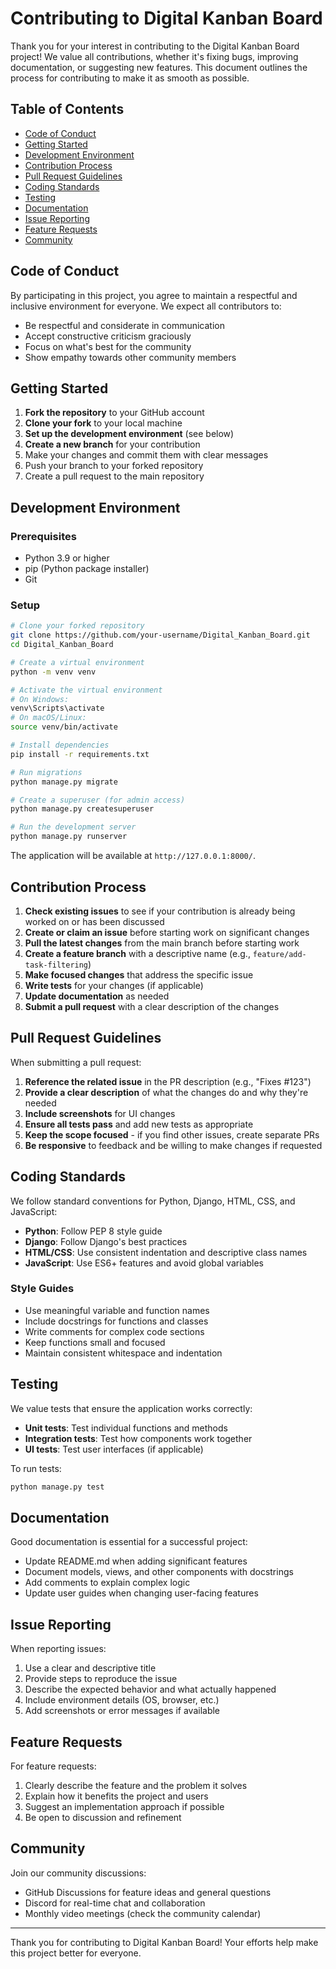 # Contributing to Digital Kanban Board

Thank you for your interest in contributing to the Digital Kanban Board project! We value all contributions, whether it's fixing bugs, improving documentation, or suggesting new features. This document outlines the process for contributing to make it as smooth as possible.

## Table of Contents

- [Code of Conduct](#code-of-conduct)
- [Getting Started](#getting-started)
- [Development Environment](#development-environment)
- [Contribution Process](#contribution-process)
- [Pull Request Guidelines](#pull-request-guidelines)
- [Coding Standards](#coding-standards)
- [Testing](#testing)
- [Documentation](#documentation)
- [Issue Reporting](#issue-reporting)
- [Feature Requests](#feature-requests)
- [Community](#community)

## Code of Conduct

By participating in this project, you agree to maintain a respectful and inclusive environment for everyone. We expect all contributors to:

- Be respectful and considerate in communication
- Accept constructive criticism graciously
- Focus on what's best for the community
- Show empathy towards other community members

## Getting Started

1. **Fork the repository** to your GitHub account
2. **Clone your fork** to your local machine
3. **Set up the development environment** (see below)
4. **Create a new branch** for your contribution
5. Make your changes and commit them with clear messages
6. Push your branch to your forked repository
7. Create a pull request to the main repository

## Development Environment

### Prerequisites

- Python 3.9 or higher
- pip (Python package installer)
- Git

### Setup

```bash
# Clone your forked repository
git clone https://github.com/your-username/Digital_Kanban_Board.git
cd Digital_Kanban_Board

# Create a virtual environment
python -m venv venv

# Activate the virtual environment
# On Windows:
venv\Scripts\activate
# On macOS/Linux:
source venv/bin/activate

# Install dependencies
pip install -r requirements.txt

# Run migrations
python manage.py migrate

# Create a superuser (for admin access)
python manage.py createsuperuser

# Run the development server
python manage.py runserver
```

The application will be available at `http://127.0.0.1:8000/`.

## Contribution Process

1. **Check existing issues** to see if your contribution is already being worked on or has been discussed
2. **Create or claim an issue** before starting work on significant changes
3. **Pull the latest changes** from the main branch before starting work
4. **Create a feature branch** with a descriptive name (e.g., `feature/add-task-filtering`)
5. **Make focused changes** that address the specific issue
6. **Write tests** for your changes (if applicable)
7. **Update documentation** as needed
8. **Submit a pull request** with a clear description of the changes

## Pull Request Guidelines

When submitting a pull request:

1. **Reference the related issue** in the PR description (e.g., "Fixes #123")
2. **Provide a clear description** of what the changes do and why they're needed
3. **Include screenshots** for UI changes
4. **Ensure all tests pass** and add new tests as appropriate
5. **Keep the scope focused** - if you find other issues, create separate PRs
6. **Be responsive** to feedback and be willing to make changes if requested

## Coding Standards

We follow standard conventions for Python, Django, HTML, CSS, and JavaScript:

- **Python**: Follow PEP 8 style guide
- **Django**: Follow Django's best practices
- **HTML/CSS**: Use consistent indentation and descriptive class names
- **JavaScript**: Use ES6+ features and avoid global variables

### Style Guides

- Use meaningful variable and function names
- Include docstrings for functions and classes
- Write comments for complex code sections
- Keep functions small and focused
- Maintain consistent whitespace and indentation

## Testing

We value tests that ensure the application works correctly:

- **Unit tests**: Test individual functions and methods
- **Integration tests**: Test how components work together
- **UI tests**: Test user interfaces (if applicable)

To run tests:

```bash
python manage.py test
```

## Documentation

Good documentation is essential for a successful project:

- Update README.md when adding significant features
- Document models, views, and other components with docstrings
- Add comments to explain complex logic
- Update user guides when changing user-facing features

## Issue Reporting

When reporting issues:

1. Use a clear and descriptive title
2. Provide steps to reproduce the issue
3. Describe the expected behavior and what actually happened
4. Include environment details (OS, browser, etc.)
5. Add screenshots or error messages if available

## Feature Requests

For feature requests:

1. Clearly describe the feature and the problem it solves
2. Explain how it benefits the project and users
3. Suggest an implementation approach if possible
4. Be open to discussion and refinement

## Community

Join our community discussions:

- GitHub Discussions for feature ideas and general questions
- Discord for real-time chat and collaboration
- Monthly video meetings (check the community calendar)

---

Thank you for contributing to Digital Kanban Board! Your efforts help make this project better for everyone.
